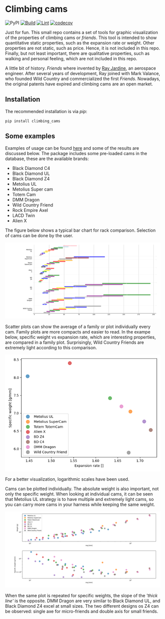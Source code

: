 # Climbing cams

![PyPI](https://badge.fury.io/py/climbing-cams.svg)
[![Build](https://github.com/miguelmaso/climbing_cams/actions/workflows/python-package.yml/badge.svg)](https://github.com/miguelmaso/climbing_cams/actions/workflows/python-package.yml)
[![Lint](https://github.com/miguelmaso/climbing_cams/actions/workflows/python-lint.yml/badge.svg)](https://github.com/miguelmaso/climbing_cams/actions/workflows/python-lint.yml)
[![codecov](https://codecov.io/gh/miguelmaso/climbing_cams/branch/main/graph/badge.svg)](https://app.codecov.io/gh/miguelmaso/climbing_cams/tree/main/src/climbing_cams)

Just for fun. This small repo contains a set of tools for graphic visualization of the properties of climbing cams or *friends*.
This tool is intended to show quantitative static properties, such as the expansion rate or weight. Other properties are not static, such as price. Hence, it is not included in this repo. Finally, but not least important, there are qualitative properties, such as walking and personal feeling, which are not included in this repo.

A little bit of history. *Friends* where invented by [Ray Jardine](https://www.rayjardine.com/Home/index.php), an aerospace engineer. After several years of development, Ray joined with Mark Valance, who founded Wild Country and commercialized the first *Friends*. Nowadays, the original patents have expired and climbing cams are an open market.

## Installation

The recommended installation is via _pip_:
```
pip install climbing_cams
```

## Some examples

Examples of usage can be found [here](https://github.com/miguelmaso/climbing_cams/tree/main/examples) and some of the results are discussed below. The package includes some pre-loaded cams in the database, these are the available brands:
- Black Diamond C4
- Black Diamond UL
- Black Diamond Z4
- Metolius UL
- Metolius Super cam
- Totem Cam
- DMM Dragon
- Wild Country Friend
- Rock Empire Axel
- LACD Twin
- Alien X

The figure below shows a typical bar chart for rack comparison. Selection of cams can be done by the user.

![Expansion range bar chart](https://github.com/miguelmaso/climbing_cams/raw/main/doc/climbing_cams_bar_chart.png)

Scatter plots can show the average of a family or plot individually every cam. Family plots are more compacts and easier to read. In the exampe below, specific weight vs expansion rate, which are interesting properties, are compared in a family plot. Surprisingly, Wild Country Friends are extremely light according to this comparison.

![Expansion rate vs specific weight](https://github.com/miguelmaso/climbing_cams/raw/main/doc/expansion_rate_families.png)

For a better visualization, logarithmic scales have been used.

Cams can be plotted individually. The absolute weight is also important, not only the specific weight. When looking at individual cams, it can be seen that Metolius UL strategy is to have multiple and extremely light cams, so you can carry more cams in your harness while keeping the same weight.

![Expansion rates vs weight](https://github.com/miguelmaso/climbing_cams/raw/main/doc/expansion_rate_individual.png)

When the same plot is repeated for specific weights, the slope of the _'thick line'_ is the opposite. DMM Dragon are very similar to Black Diamond UL, and Black Diamond Z4 excel at small sizes. The two different designs os Z4 can be observed: single axe for micro-friends and double axis for small friends.
